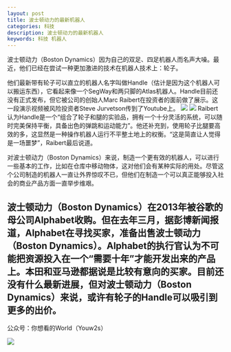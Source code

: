```yaml
---
layout: post
title: 波士顿动力的最新机器人
categories: 科技
description: 波士顿动力的最新机器人
keywords: 科技 机器人
---
```

波士顿动力（Boston Dynamics）因为自己的双足、四足机器人而名声大噪。最近，他们已经在尝试一种更加激进的技术在机器人技术上：轮子。

他们最新带有轮子可以直立的机器人名字叫做Handle（估计是因为这个机器人可以搬运东西），它看起来像一个SegWay和两只脚的Atlas机器人。Handle目前还没有正式发布，但它被公司的创始人Marc Raibert在投资者的面前做了展示。这一段演示视频被风险投资者Steve Jurvetson传到了Youtube上。
![][image-1]
![][image-2]
Raibert认为Handle是一个“组合了轮子和腿的实验品，拥有一个十分灵活的系统，可以随时完美保持平衡，具备出色的弹跳和运动能力”。他还补充到，使用轮子比腿要高效的多，这显然是一种操作机器人运行不平整土地上的权衡。“这是简直让人觉得是一场噩梦”，Raibert最后说道。

对波士顿动力（Boston Dynamics）来说，制造一个更有效的机器人，可以进行一些基本的工作，比如在仓库中移动物体，这对他们会有某种实际的用处。尽管这个公司制造的机器人一直让外界惊叹不已，但他们在制造一个可以真正能够投入社会的商业产品方面一直举步维艰。

波士顿动力（Boston Dynamics）在2013年被谷歌的母公司Alphabet收购。但在去年三月，据彭博新闻报道，Alphabet在寻找买家，准备出售波士顿动力（Boston Dynamics）。Alphabet的执行官认为不可能把资源投入在一个“需要十年”才能开发出来的产品上。本田和亚马逊都据说是比较有意向的买家。目前还没有什么最新进展，但对波士顿动力（Boston Dynamics）来说，或许有轮子的Handle可以吸引到更多的出价。
---- 
公众号：你想看的World（Youw2s）

![][image-3]

[image-1]:	http://upload-images.jianshu.io/upload_images/3342594-2e89751240d2817b.png?imageMogr2/auto-orient/strip%7CimageView2/2/w/1240
[image-2]:	http://upload-images.jianshu.io/upload_images/3342594-eca5a2431db99d5d.png?imageMogr2/auto-orient/strip%7CimageView2/2/w/1240
[image-3]:	http://upload-images.jianshu.io/upload_images/3342594-dca1f89eba3e50ca.jpg?imageMogr2/auto-orient/strip%7CimageView2/2/w/1240